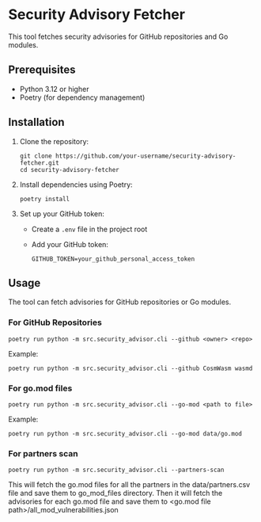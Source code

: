 # Security Advisory Fetcher

This tool fetches security advisories for GitHub repositories and Go modules.

## Prerequisites

- Python 3.12 or higher
- Poetry (for dependency management)

## Installation

1. Clone the repository:

   ```shell
   git clone https://github.com/your-username/security-advisory-fetcher.git
   cd security-advisory-fetcher
   ```

2. Install dependencies using Poetry:

   ```shell
   poetry install
   ```

3. Set up your GitHub token:
   - Create a `.env` file in the project root
   - Add your GitHub token:

     ```shell
     GITHUB_TOKEN=your_github_personal_access_token
     ```

## Usage

The tool can fetch advisories for GitHub repositories or Go modules.

### For GitHub Repositories

```shell
poetry run python -m src.security_advisor.cli --github <owner> <repo>
```

Example:

```shell
poetry run python -m src.security_advisor.cli --github CosmWasm wasmd
```

### For go.mod files

```shell
poetry run python -m src.security_advisor.cli --go-mod <path to file>
```

Example:

```shell
poetry run python -m src.security_advisor.cli --go-mod data/go.mod
```

### For partners scan

```shell
poetry run python -m src.security_advisor.cli --partners-scan
```

This will fetch the go.mod files for all the partners in the data/partners.csv file and save them to go_mod_files directory. Then it will fetch the advisories for each go.mod file and save them to <go.mod file path>/all_mod_vulnerabilities.json
